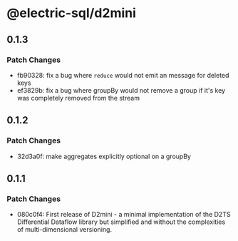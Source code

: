 # @electric-sql/d2mini

## 0.1.3

### Patch Changes

- fb90328: fix a bug where `reduce` would not emit an message for deleted keys
- ef3829b: fix a bug where groupBy would not remove a group if it's key was completely removed from the stream

## 0.1.2

### Patch Changes

- 32d3a0f: make aggregates explicitly optional on a groupBy

## 0.1.1

### Patch Changes

- 080c0f4: First release of D2mini - a minimal implementation of the D2TS Differential Dataflow library but simplified and without the complexities of multi-dimensional versioning.
